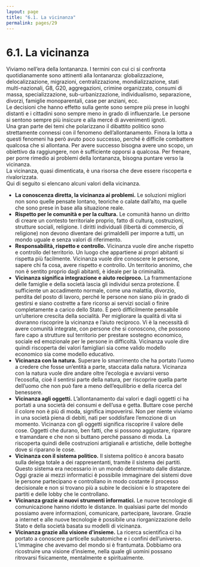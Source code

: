 ```yaml
---
layout: page
title: "6.1. La vicinanza"
permalink: pages/29
---
```


# 6.1\. La vicinanza

Viviamo nell’era della lontananza. I termini con cui ci si confronta quotidianamente sono attinenti alla lontananza: globalizzazione, delocalizzazione, migrazioni, centralizzazione, mondializzazione, stati multi-nazionali, G8, G20, aggregazioni, crimine organizzato, consumi di massa, specializzazione, sub-urbanizzazione, individualismo, separazione, divorzi, famiglie monoparentali, case per anziani, ecc.  
 Le decisioni che hanno effetto sulla gente sono sempre più prese in luoghi distanti e i cittadini sono sempre meno in grado di influenzarle. Le persone si sentono sempre più insicure e alla mercé di avvenimenti ignoti.  
 Una gran parte dei temi che polarizzano il dibattito politico sono strettamente connessi con il fenomeno dell’allontanamento. Finora la lotta a questi fenomeni ha però avuto poco successo, perché è difficile combattere qualcosa che si allontana. Per avere successo bisogna avere uno scopo, un obiettivo da raggiungere, non è sufficiente opporsi a qualcosa. Per frenare, per porre rimedio ai problemi della lontananza, bisogna puntare verso la vicinanza.  
 La vicinanza, quasi dimenticata, è una risorsa che deve essere riscoperta e rivalorizzata.  
 Qui di seguito si elencano alcuni valori della vicinanza.

* **La conoscenza diretta, la vicinanza ai problemi.** Le soluzioni migliori non sono quelle pensate lontano, teoriche o calate dall’alto, ma quelle che sono prese in base alla situazione reale.
* **Rispetto per le comunità e per la cultura.** Le comunità hanno un diritto di creare un contesto territoriale proprio, fatto di cultura, costruzioni, strutture sociali, religione. I diritti individuali (libertà di commercio, di religione) non devono diventare dei grimaldelli per imporre a tutti, un mondo uguale e senza valori di riferimento.
* **Responsabilità, rispetto e controllo.** Vicinanza vuole dire anche rispetto e controllo del territorio. Un luogo che appartiene ai propri abitanti si rispetta più facilmente. Vicinanza vuole dire conoscere le persone, sapere chi fa cosa, avere rispetto e controllo. Un territorio anonimo, che non è sentito proprio dagli abitanti, è ideale per la criminalità.
* **Vicinanza significa integrazione e aiuto reciproco.** La frammentazione delle famiglie e della società lascia gli individui senza protezione. È sufficiente un accadimento normale, come una malattia, divorzio, perdita del posto di lavoro, perché le persone non siano più in grado di gestirsi e siano costrette a fare ricorso ai servizi sociali o finire completamente a carico dello Stato. È però difficilmente pensabile un’ulteriore crescita della socialità. Per migliorare la qualità di vita si dovranno riscoprire la vicinanza e l’aiuto reciproco. Vi è la necessità di avere comunità integrate, con persone che si conoscono, che possono fare capo a strutture sul territorio per prestare sostegno economico, sociale ed emozionale per le persone in difficoltà. Vicinanza vuole dire quindi riscoperta dei valori famigliari sia come valido modello economico sia come modello educativo.
* **Vicinanza con la natura.** Superare lo smarrimento che ha portato l’uomo a credere che fosse un’entità a parte, staccata dalla natura. Vicinanza con la natura vuole dire andare oltre l’ecologia e avviarsi verso l’ecosofia, cioè il sentirsi parte della natura, per riscoprire quella parte dell’uomo che non può fare a meno dell’equilibrio e della ricerca del benessere.
* **Vicinanza agli oggetti.** L’allontanamento dai valori e dagli oggetti ci ha portati a una società dei consumi e dell’usa e getta. Buttare cose perché il colore non è più di moda, significa impoverirsi. Non per niente viviamo in una società piena di debiti, nati per soddisfare l’emozione di un momento. Vicinanza con gli oggetti significa riscoprire il valore delle cose. Oggetti che durano, ben fatti, che si possono aggiustare, riparare e tramandare e che non si buttano perché passano di moda. La riscoperta quindi delle costruzioni artigianali e artistiche, delle botteghe dove si riparano le cose.
* **Vicinanza con il sistema politico.** Il sistema politico è ancora basato sulla delega totale a dei rappresentanti, tramite il sistema dei partiti. Questo sistema era necessario in un mondo determinato dalle distanze. Oggi grazie ai mezzi informatici è possibile immaginare dei sistemi dove le persone partecipano e controllano in modo costante il processo decisionale e non si trovano più a subire le decisioni e lo strapotere dei partiti e delle lobby che le controllano.
* **Vicinanza grazie ai nuovi strumenti informatici.** Le nuove tecnologie di comunicazione hanno ridotto le distanze. In qualsiasi parte del mondo possiamo avere informazioni, comunicare, partecipare, lavorare. Grazie a internet e alle nuove tecnologie è possibile una riorganizzazione dello Stato e della società basata su modelli di vicinanza.
* **Vicinanza grazie alla visione d’insieme.** La ricerca scientifica ci ha portato a conoscere particelle subatomiche e i confini dell’universo. L’immagine che avevamo del mondo si è frantumata. Dobbiamo ora ricostruire una visione d’insieme, nella quale gli uomini possano ritrovarsi fisicamente, mentalmente e spiritualmente.


